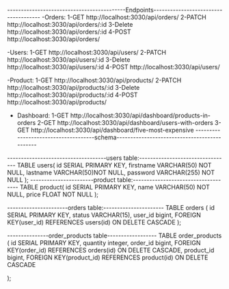 -------------------------------------------Endpoints-------------------------------------
-Orders:
1-GET http://localhost:3030/api/orders/
2-PATCH http://localhost:3030/api/orders/:id
3-Delete http://localhost:3030/api/orders/:id
4-POST http://localhost:3030/api/orders/

-Users:
1-GET http://localhost:3030/api/users/
2-PATCH http://localhost:3030/api/users/:id
3-Delete http://localhost:3030/api/users/:id
4-POST http://localhost:3030/api/users/

-Product:
1-GET http://localhost:3030/api/products/
2-PATCH http://localhost:3030/api/products/:id
3-Delete http://localhost:3030/api/products/:id
4-POST http://localhost:3030/api/products/

- Dashboard:
  1-GET http://localhost:3030/api/dashboard/products-in-orders
  2-GET http://localhost:3030/api/dashboard/users-with-orders
  3-GET http://localhost:3030/api/dashboard/five-most-expensive
  -------------------------------------schema---------------------------------------------

------------------------------------users table:---------------------------------
TABLE users( id SERIAL PRIMARY KEY,
firstname VARCHAR(50) NOT NULL,
lastname VARCHAR(50)NOT NULL,
password VARCHAR(255) NOT NULL
);
-----------------------product table:------------------------------------
TABLE product( id SERIAL PRIMARY KEY,
name VARCHAR(50) NOT NULL,
price FLOAT NOT NULL
);

----------------------orders table:----------------------
TABLE orders (
id SERIAL PRIMARY KEY,
status VARCHAR(15),
user_id bigint,
FOREIGN KEY(user_id) REFERENCES users(id) ON DELETE CASCADE
);

---------------order_products table------------------
TABLE order_products (
id SERIAL PRIMARY KEY,
quantity integer,
order_id bigint,
FOREIGN KEY(order_id) REFERENCES orders(id) ON DELETE CASCADE,
product_id bigint,
FOREIGN KEY(product_id) REFERENCES product(id) ON DELETE CASCADE

);
